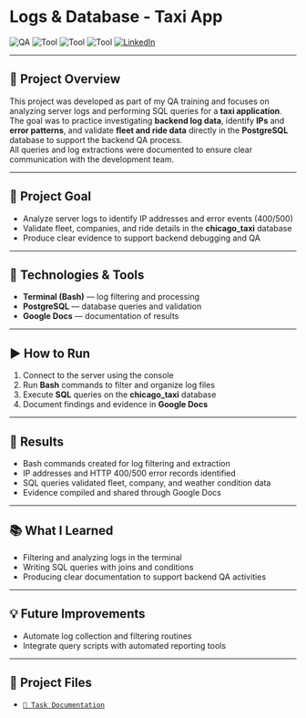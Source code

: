 # Logs & Database - Taxi App

![QA](https://img.shields.io/badge/Tests-Console%20and%20Database-blue)
![Tool](https://img.shields.io/badge/Logs-Analysis-green)
![Tool](https://img.shields.io/badge/PostgreSQL-Queries-orange)
![Tool](https://img.shields.io/badge/Bash-Terminal-lightgrey)
[![LinkedIn](https://img.shields.io/badge/LinkedIn-blue?style=flat&logo=linkedin)](https://www.linkedin.com/in/celia-bruno)

---

## 📌 Project Overview

This project was developed as part of my QA training and focuses on analyzing server logs and performing SQL queries for a **taxi application**.  
The goal was to practice investigating **backend log data**, identify **IPs** and **error patterns**, and validate **fleet and ride data** directly in the **PostgreSQL** database to support the backend QA process.  
All queries and log extractions were documented to ensure clear communication with the development team.

---

## 🎯 Project Goal

- Analyze server logs to identify IP addresses and error events (400/500)
- Validate fleet, companies, and ride details in the **chicago_taxi** database
- Produce clear evidence to support backend debugging and QA

---

## 🔧 Technologies & Tools

- **Terminal (Bash)** — log filtering and processing
- **PostgreSQL** — database queries and validation
- **Google Docs** — documentation of results

---

## ▶️ How to Run

1. Connect to the server using the console  
2. Run **Bash** commands to filter and organize log files  
3. Execute **SQL** queries on the **chicago_taxi** database  
4. Document findings and evidence in **Google Docs**

---

## 🧾 Results

- Bash commands created for log filtering and extraction  
- IP addresses and HTTP 400/500 error records identified  
- SQL queries validated fleet, company, and weather condition data  
- Evidence compiled and shared through Google Docs

---

## 📚 What I Learned

- Filtering and analyzing logs in the terminal  
- Writing SQL queries with joins and conditions  
- Producing clear documentation to support backend QA activities

---

## 💡 Future Improvements

- Automate log collection and filtering routines  
- Integrate query scripts with automated reporting tools

---

## 📂 Project Files

- [`📄 Task Documentation`](https://docs.google.com/document/d/1PMawzHyqS_U6IcaafOOS0EJXGPhsbQmKfFfWpv8F3rE/edit?usp=sharing)
